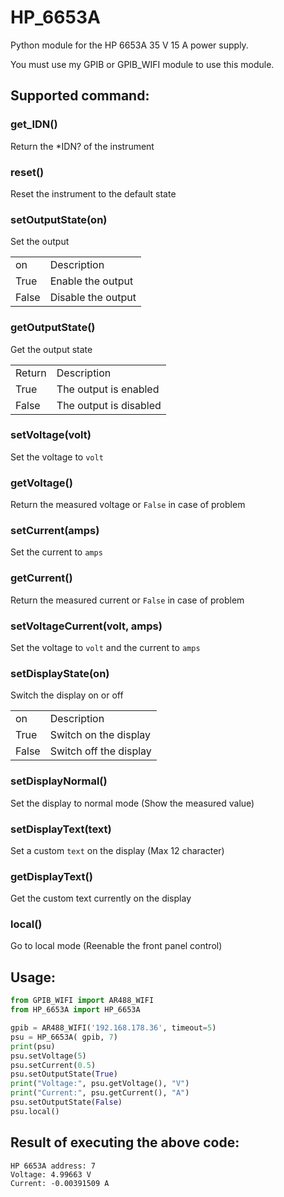 # HP_6653A
Python module for the HP 6653A 35 V 15 A power supply.

You must use my GPIB or GPIB_WIFI module to use this module.

## Supported command:
### get_IDN()
Return the *IDN? of the instrument

### reset()
Reset the instrument to the default state

### setOutputState(on)
Set the output
<table>
  <tr><td>on</td><td>Description</td></tr>
  <tr><td>True</td><td>Enable the output</td></tr>
  <tr><td>False</td><td>Disable the output</td></tr>
</table>

### getOutputState()
Get the output state
<table>
  <tr><td>Return</td><td>Description</td></tr>
  <tr><td>True</td><td>The output is enabled</td></tr>
  <tr><td>False</td><td>The output is disabled</td></tr>
</table>

### setVoltage(volt)
Set the voltage to `volt`

### getVoltage()
Return the measured voltage or `False` in case of problem

### setCurrent(amps)
Set the current to `amps`

### getCurrent()
Return the measured current or `False` in case of problem

### setVoltageCurrent(volt, amps)
Set the voltage to `volt` and the current to `amps`

### setDisplayState(on)
Switch the display on or off
<table>
  <tr><td>on</td><td>Description</td></tr>
  <tr><td>True</td><td>Switch on the display</td></tr>
  <tr><td>False</td><td>Switch off the display</td></tr>
</table>

### setDisplayNormal()
Set the display to normal mode (Show the measured value) 

### setDisplayText(text)
Set a custom `text` on the display (Max 12 character)

### getDisplayText()
Get the custom text currently on the display

### local()
Go to local mode (Reenable the front panel control)

## Usage:
```python
from GPIB_WIFI import AR488_WIFI
from HP_6653A import HP_6653A

gpib = AR488_WIFI('192.168.178.36', timeout=5)
psu = HP_6653A( gpib, 7)
print(psu)
psu.setVoltage(5)
psu.setCurrent(0.5)
psu.setOutputState(True)
print("Voltage:", psu.getVoltage(), "V")
print("Current:", psu.getCurrent(), "A")
psu.setOutputState(False)
psu.local()
```
## Result of executing the above code:
```
HP 6653A address: 7
Voltage: 4.99663 V
Current: -0.00391509 A
```
